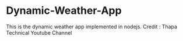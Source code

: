 # Dynamic-Weather-App
This is the dynamic weather app implemented in nodejs.
Credit : Thapa Technical Youtube Channel
